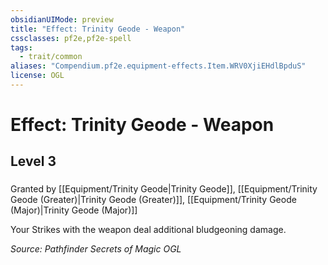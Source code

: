 ```yaml
---
obsidianUIMode: preview
title: "Effect: Trinity Geode - Weapon"
cssclasses: pf2e,pf2e-spell
tags:
  - trait/common
aliases: "Compendium.pf2e.equipment-effects.Item.WRV0XjiEHdlBpduS"
license: OGL
---
```

# Effect: Trinity Geode - Weapon
## Level 3
### 






Granted by [[Equipment/Trinity Geode|Trinity Geode]], [[Equipment/Trinity Geode (Greater)|Trinity Geode (Greater)]], [[Equipment/Trinity Geode (Major)|Trinity Geode (Major)]]

Your Strikes with the weapon deal additional bludgeoning damage.

*Source: Pathfinder Secrets of Magic*
*OGL*